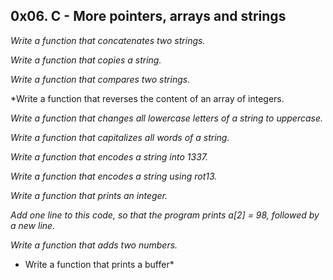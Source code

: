 ## 0x06. C - More pointers, arrays and strings

*Write a function that concatenates two strings.*

*Write a function that copies a string.*

*Write a function that compares two strings.*

*Write a function that reverses the content of an array of integers.

*Write a function that changes all lowercase letters of a string to uppercase.*

*Write a function that capitalizes all words of a string.*

*Write a function that encodes a string into 1337.*

*Write a function that encodes a string using rot13.*

*Write a function that prints an integer.*

*Add one line to this code, so that the program prints a[2] = 98, followed by a new line.*

*Write a function that adds two numbers.*

* Write a function that prints a buffer*



























